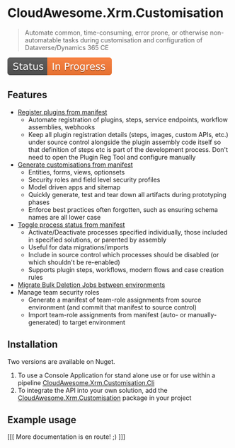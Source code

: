 # CloudAwesome.Xrm.Customisation

> Automate common, time-consuming, error prone, or otherwise non-automatable tasks during customisation and configuration of Dataverse/Dynamics 365 CE

![In progress](documentation/assets/Status-InProgress.svg)

## Features

- [Register plugins from manifest](documentation/features/plugin-registration/plugin-registration.md)
    - Automate registration of plugins, steps, service endpoints, workflow assemblies, webhooks
    - Keep all plugin registration details (steps, images, custom APIs, etc.) under source control alongside the plugin assembly code itself so that definition of steps etc is part of the development process. Don't need to open the Plugin Reg Tool and configure manually
- [Generate customisations from manifest](documentation/features/generate-customisations/generate-customisations.md)
    - Entities, forms, views, optionsets
    - Security roles and field level security profiles
    - Model driven apps and sitemap
    - Quickly generate, test and tear down all artifacts during prototyping phases
    - Enforce best practices often forgotten, such as ensuring schema names are all lower case
- [Toggle process status from manifest](documentation/features/toggle-process-status/toggle-process-status.md)
    - Activate/Deactivate processes specified individually, those included in specified solutions, or parented by assembly
    - Useful for data migrations/imports
    - Include in source control which processes should be disabled (or which shouldn't be re-enabled)
    - Supports plugin steps, workflows, modern flows and case creation rules
- [Migrate Bulk Deletion Jobs between environments](documentation/features/bulk-deletion-jobs/bulk-deletion-jobs.md)
- Manage team security roles
    - Generate a manifest of team-role assignments from source environment (and commit that manifest to source control)
    - Import team-role assignments from manifest (auto- or manually-generated) to target environment


## Installation

Two versions are available on Nuget.

1. To use a Console Application for stand alone use or for use within a pipeline [CloudAwesome.Xrm.Customisation.Cli](https://www.nuget.org/packages/CloudAwesome.Xrm.Customisation.Cli/)
2. To integrate the API into your own solution, add the [CloudAwesome.Xrm.Customisation](https://www.nuget.org/packages/CloudAwesome.Xrm.Customisation/) package in your project

## Example usage

[[[ More documentation is en route! ;) ]]]
